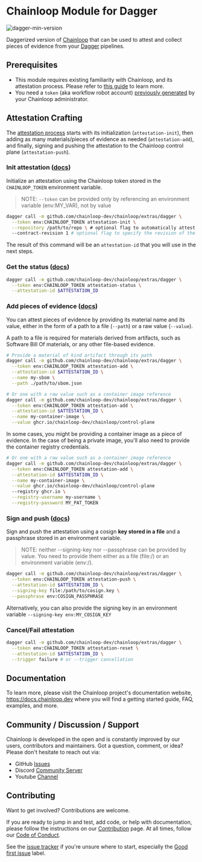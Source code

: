 # Chainloop Module for Dagger

![dagger-min-version](https://img.shields.io/badge/dagger%20version-v0.9.8-yellow)

Daggerized version of [Chainloop](https://chainloop.dev) that can be used to attest and collect pieces of evidence from your [Dagger](https://dagger.io/) pipelines.

## Prerequisites

- This module requires existing familiarity with Chainloop, and its attestation process. Please refer to [this guide](https://docs.chainloop.dev/getting-started/attestation-crafting) to learn more.
- You need a `token` (aka workflow robot account) [previously generated](https://docs.chainloop.dev/getting-started/workflow-definition#robot-account-creation) by your Chainloop administrator.

## Attestation Crafting

The [attestation process](https://docs.chainloop.dev/getting-started/attestation-crafting) starts with its initialization (`attestation-init`), then adding as many materials/pieces of evidence as needed (`attestation-add`), and finally, signing and pushing the attestation to the Chainloop control plane (`attestation-push`). 

### Init attestation ([docs](https://docs.chainloop.dev/getting-started/attestation-crafting#initialization))

Initialize an attestation using the Chainloop token stored in the `CHAINLOOP_TOKEN` environment variable.

> NOTE: `--token` can be provided only by referencing an environment variable (env:MY_VAR), not by value

```sh
dagger call -m github.com/chainloop-dev/chainloop/extras/dagger \
  --token env:CHAINLOOP_TOKEN attestation-init \
  --repository /path/to/repo \ # optional flag to automatically attest a Git repository
  --contract-revision 1 # optional flag to specify the revision of the Workflow Contract (default `latest`)
```

The result of this command will be an `attestation-id` that you will use in the next steps.

### Get the status ([docs](https://docs.chainloop.dev/getting-started/attestation-crafting#inspecting-the-crafting-status))

```sh
dagger call -m github.com/chainloop-dev/chainloop/extras/dagger \
  --token env:CHAINLOOP_TOKEN attestation-status \
  --attestation-id $ATTESTATION_ID
```

### Add pieces of evidence ([docs](https://docs.chainloop.dev/getting-started/attestation-crafting#adding-materials))

You can attest pieces of evidence by providing its material name and its value, either in the form of a path to a file (`--path`) or a raw value (`--value`).

A path to a file is required for materials derived from artifacts, such as Software Bill Of materials, or any other file-based evidence.

```sh
# Provide a material of kind artifact through its path
dagger call -m github.com/chainloop-dev/chainloop/extras/dagger \
  --token env:CHAINLOOP_TOKEN attestation-add \
  --attestation-id $ATTESTATION_ID \
  --name my-sbom \
  --path ./path/to/sbom.json

# Or one with a raw value such as a container image reference
dagger call -m github.com/chainloop-dev/chainloop/extras/dagger \
  --token env:CHAINLOOP_TOKEN attestation-add \
  --attestation-id $ATTESTATION_ID \
  --name my-container-image \
  --value ghcr.io/chainloop-dev/chainloop/control-plane
```

In some cases, you might be providing a container image as a piece of evidence. In the case of being a private image, you'll also need to provide the container registry credentials.

```sh
# Or one with a raw value such as a container image reference
dagger call -m github.com/chainloop-dev/chainloop/extras/dagger \
  --token env:CHAINLOOP_TOKEN attestation-add \
  --attestation-id $ATTESTATION_ID \
  --name my-container-image \
  --value ghcr.io/chainloop-dev/chainloop/control-plane
  --registry ghcr.io \
  --registry-username my-username \
  --registry-password MY_PAT_TOKEN
```

### Sign and push ([docs](https://docs.chainloop.dev/getting-started/attestation-crafting#encode-sign-and-push-attestation))

Sign and push the attestation using a cosign **key stored in a file** and a passphrase stored in an environment variable.

> NOTE: neither --signing-key nor --passphrase can be provided by value. You need to provide them either as a file (file:/) or an environment variable (env:/).

```sh
dagger call -m github.com/chainloop-dev/chainloop/extras/dagger \
  --token env:CHAINLOOP_TOKEN attestation-push \
  --attestation-id $ATTESTATION_ID \
  --signing-key file:/path/to/cosign.key \
  --passphrase env:COSIGN_PASSPHRASE
```

Alternatively, you can also provide the signing key in an environment variable `--signing-key env:MY_COSIGN_KEY`

### Cancel/Fail attestation

```sh
dagger call -m github.com/chainloop-dev/chainloop/extras/dagger \
  --token env:CHAINLOOP_TOKEN attestation-reset \
  --attestation-id $ATTESTATION_ID \
  --trigger failure # or --trigger cancellation
```

## Documentation

To learn more, please visit the Chainloop project's documentation website, https://docs.chainloop.dev where you will find a getting started guide, FAQ, examples, and more.

## Community / Discussion / Support

Chainloop is developed in the open and is constantly improved by our users, contributors and maintainers. Got a question, comment, or idea? Please don't hesitate to reach out via:

- GitHub [Issues](https://github.com/chainloop-dev/chainloop/issues)
- Discord [Community Server](https://discord.gg/f7atkaZact)
- Youtube [Channel](https://www.youtube.com/channel/UCISrWrPyR_AFjIQYmxAyKdg)

## Contributing

Want to get involved? Contributions are welcome.

If you are ready to jump in and test, add code, or help with documentation, please follow the instructions on
our [Contribution](CONTRIBUTING.md) page. At all times, follow our [Code of Conduct](./CODE_OF_CONDUCT.md).

See the [issue tracker](https://github.com/chainloop-dev/chainloop/issues) if you're unsure where to start, especially the [Good first issue](https://github.com/chainloop-dev/chainloop/labels/good%20first%20issue) label.
